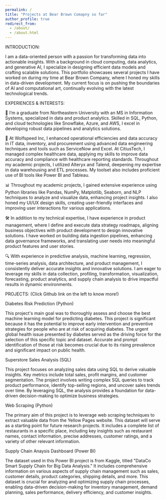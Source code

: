 ```yaml
---
permalink: /
title: "Projects at Bear Brown Comapny so far"
author_profile: true
redirect_from: 
  - /about/
  - /about.html
---
```


INTRODUCTION:

I am a data-oriented person with a passion for transforming data into actionable insights. With a background in cloud computing, data analytics, and generative AI, I specialize in designing efficient data models and crafting scalable solutions. This portfolio showcases several projects I have worked on during my time at Bear Brown Company, where I honed my skills in data-driven development. My current focus is on pushing the boundaries of AI and computational art, continually evolving with the latest technological trends.

EXPERIENCES & INTERESTS:

👋 I’m a graduate from Northeastern University with an MS in Information Systems, specialized in data and product analytics. Skilled in SQL, Python, and cloud technologies like Snowflake, Azure, and AWS, I excel in developing robust data pipelines and analytics solutions.

🚀 At Wolfspeed Inc, I enhanced operational efficiencies and data accuracy in IT data, inventory, and procurement using advanced data engineering techniques and tools such as ServiceNow and Excel. At CitiusTech, I managed complex healthcare data, applying my skills to improve data accuracy and compliance with healthcare reporting standards. Throughout my academic projects, I utilized Alteryx and Talend, deepening my expertise in data warehousing and ETL processes. My toolset also includes proficient use of BI tools like Power BI and Tableau.

📊 Throughout my academic projects, I gained extensive experience using Python libraries like Pandas, NumPy, Matplotlib, Seaborn, and NLP techniques to analyze and visualize data, enhancing project insights. I also honed my UI/UX design skills, creating user-friendly interfaces and improving user interactions for various applications.

🛠️ In addition to my technical expertise, I have experience in product management, where I define and execute data strategy roadmaps, aligning business objectives with product development to design innovative solutions. I have worked on building data ingestion pipelines, enhancing data governance frameworks, and translating user needs into meaningful product features and user stories.

🔍 With experience in predictive analysis, machine learning, regression, time-series analysis, data architecture, and product management, I consistently deliver accurate insights and innovative solutions. I am eager to leverage my skills in data collection, profiling, transformation, visualization, forecasting, product analytics, and supply chain analysis to drive impactful results in dynamic environments.

PROJECTS:
(Click Github link on the left to know more!)

Diabetes Risk Prediction (Python)

This project's main goal was to thoroughly assess and choose the best machine learning model for predicting diabetes. This project is significant because it has the potential to improve early intervention and preventive strategies for people who are at risk of acquiring diabetes. The urgent global health issue presented by diabetes served as the driving force for the selection of this specific topic and dataset. Accurate and prompt identification of those at risk becomes crucial due to its rising prevalence and significant impact on public health.

Superstore Sales Analysis (SQL)

This project focuses on analyzing sales data using SQL to derive valuable insights. Key metrics include total sales, profit margins, and customer segmentation. The project involves writing complex SQL queries to track product performance, identify top-selling regions, and uncover sales trends over time. By leveraging SQL, the analysis provides a foundation for data-driven decision-making to optimize business strategies.

Web Scraping (Python)

The primary aim of this project is to leverage web scraping techniques to extract valuable data from the Yellow Pages website. This dataset will serve as a starting point for future research projects. It includes a complete list of restaurants in a specific place, including key insights such as restaurant names, contact information, precise addresses, customer ratings, and a variety of other relevant information.

Supply Chain Anaysis Dashboard (Power BI)

The dataset used in this Power BI project is from Kaggle, titled "DataCo Smart Supply Chain for Big Data Analysis." It includes comprehensive information on various aspects of supply chain management such as sales, customer details, product categories, shipping details, and more. This dataset is crucial for analyzing and optimizing supply chain processes, enabling data-driven decision-making for inventory management, demand planning, sales performance, delivery efficiency, and customer insights.
